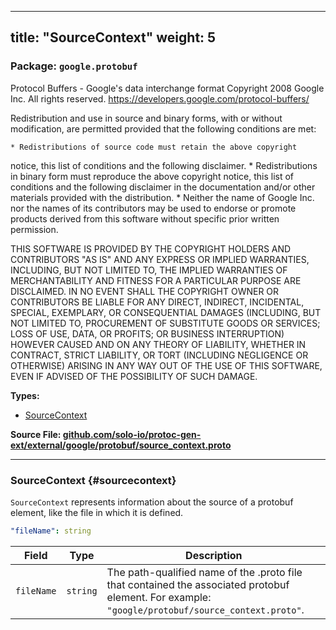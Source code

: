 
---
title: "SourceContext"
weight: 5
---

<!-- Code generated by solo-kit. DO NOT EDIT. -->


### Package: `google.protobuf`  
Protocol Buffers - Google's data interchange format
Copyright 2008 Google Inc.  All rights reserved.
https://developers.google.com/protocol-buffers/

Redistribution and use in source and binary forms, with or without
modification, are permitted provided that the following conditions are
met:

    * Redistributions of source code must retain the above copyright
notice, this list of conditions and the following disclaimer.
    * Redistributions in binary form must reproduce the above
copyright notice, this list of conditions and the following disclaimer
in the documentation and/or other materials provided with the
distribution.
    * Neither the name of Google Inc. nor the names of its
contributors may be used to endorse or promote products derived from
this software without specific prior written permission.

THIS SOFTWARE IS PROVIDED BY THE COPYRIGHT HOLDERS AND CONTRIBUTORS
"AS IS" AND ANY EXPRESS OR IMPLIED WARRANTIES, INCLUDING, BUT NOT
LIMITED TO, THE IMPLIED WARRANTIES OF MERCHANTABILITY AND FITNESS FOR
A PARTICULAR PURPOSE ARE DISCLAIMED. IN NO EVENT SHALL THE COPYRIGHT
OWNER OR CONTRIBUTORS BE LIABLE FOR ANY DIRECT, INDIRECT, INCIDENTAL,
SPECIAL, EXEMPLARY, OR CONSEQUENTIAL DAMAGES (INCLUDING, BUT NOT
LIMITED TO, PROCUREMENT OF SUBSTITUTE GOODS OR SERVICES; LOSS OF USE,
DATA, OR PROFITS; OR BUSINESS INTERRUPTION) HOWEVER CAUSED AND ON ANY
THEORY OF LIABILITY, WHETHER IN CONTRACT, STRICT LIABILITY, OR TORT
(INCLUDING NEGLIGENCE OR OTHERWISE) ARISING IN ANY WAY OUT OF THE USE
OF THIS SOFTWARE, EVEN IF ADVISED OF THE POSSIBILITY OF SUCH DAMAGE.


 
**Types:**


- [SourceContext](#sourcecontext)
  



**Source File: [github.com/solo-io/protoc-gen-ext/external/google/protobuf/source_context.proto](https://github.com/solo-io/protoc-gen-ext/blob/main/external/google/protobuf/source_context.proto)**





---
### SourceContext {#sourcecontext}

 
`SourceContext` represents information about the source of a
protobuf element, like the file in which it is defined.

```yaml
"fileName": string

```

| Field | Type | Description |
| ----- | ---- | ----------- | 
| `fileName` | `string` | The path-qualified name of the .proto file that contained the associated protobuf element. For example: `"google/protobuf/source_context.proto"`. |





<!-- Start of HubSpot Embed Code -->
<script type="text/javascript" id="hs-script-loader" async defer src="//js.hs-scripts.com/5130874.js"></script>
<!-- End of HubSpot Embed Code -->
